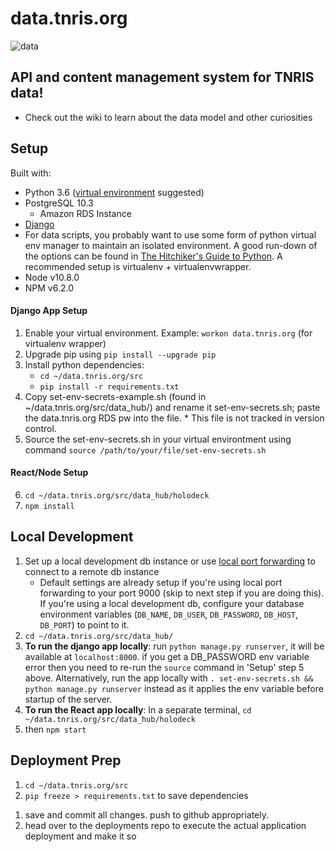 # data.tnris.org

![data](https://vignette.wikia.nocookie.net/memoryalpha/images/9/9f/Data_with_pipe.jpg/revision/latest/scale-to-width-down/480?cb=20120823005940&path-prefix=en)

## API and content management system for TNRIS data!
* Check out the wiki to learn about the data model and other curiosities

## Setup

Built with:
* Python 3.6 ([virtual environment](https://howchoo.com/g/nwewzjmzmjc/a-guide-to-python-virtual-environments-with-virtualenvwrapper) suggested)
* PostgreSQL 10.3
  * Amazon RDS Instance
* [Django](https://docs.djangoproject.com/en/2.0/topics/install/)
* For data scripts, you probably want to use some form of python virtual env manager to maintain an isolated environment. A good run-down of the options can be found in [The Hitchiker's Guide to Python](http://docs.python-guide.org/en/latest/dev/virtualenvs/). A recommended setup is virtualenv + virtualenvwrapper.
* Node v10.8.0
* NPM v6.2.0

#### Django App Setup
1. Enable your virtual environment. Example: `workon data.tnris.org` (for virtualenv wrapper)
2. Upgrade pip using `pip install --upgrade pip`
3. Install python dependencies:
   * `cd ~/data.tnris.org/src`
   * `pip install -r requirements.txt`
4. Copy set-env-secrets-example.sh (found in ~/data.tnris.org/src/data_hub/) and rename it set-env-secrets.sh; paste the data.tnris.org RDS pw into the file. * This file is not tracked in version control.
5. Source the set-env-secrets.sh in your virtual environtment using command `source /path/to/your/file/set-env-secrets.sh`
#### React/Node Setup
6. `cd ~/data.tnris.org/src/data_hub/holodeck`
7. `npm install`

## Local Development
1. Set up a local development db instance or use [local port forwarding](https://blog.trackets.com/2014/05/17/ssh-tunnel-local-and-remote-port-forwarding-explained-with-examples.html) to connect to a remote db instance
   * Default settings are already setup if you're using local port forwarding to your port 9000 (skip to next step if you are doing this). If you're using a local development db, configure your database environment variables (`DB_NAME`, `DB_USER`, `DB_PASSWORD`, `DB_HOST`, `DB_PORT`) to point to it.
2. `cd ~/data.tnris.org/src/data_hub/`
3. **To run the django app locally**: run `python manage.py runserver`, it will be available at `localhost:8000`. if you get a DB_PASSWORD env variable error then you need to re-run the `source` command in 'Setup' step 5 above. Alternatively, run the app locally with `. set-env-secrets.sh && python manage.py runserver` instead as it applies the env variable before startup of the server.
4. **To run the React app locally**: In a separate terminal, `cd ~/data.tnris.org/src/data_hub/holodeck`
5. then `npm start`

## Deployment Prep

<!-- 1. `cd ~/data.tnris.org/src/data_hub`
1. run `python manage.py collectstatic` to compile all static files -->
1. `cd ~/data.tnris.org/src`
1. `pip freeze > requirements.txt` to save dependencies
<!-- 1. `cd ~/data.tnris.org/src/data_hub/holodeck`
1. `npm run build` -->
1. save and commit all changes. push to github appropriately.
1. head over to the deployments repo to execute the actual application deployment and make it so


<!-- ## Notes
 *  -->
